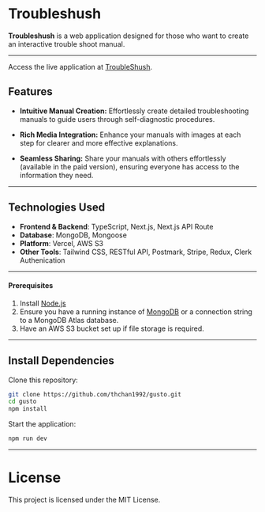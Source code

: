 # **Troubleshush**

**Troubleshush** is a web application designed for those who want to create an interactive trouble shoot manual.


---
Access the live application at [TroubleShush](https://troubleshush.com/).

## **Features**
- **Intuitive Manual Creation:** Effortlessly create detailed troubleshooting manuals to guide users through self-diagnostic procedures.
  
- **Rich Media Integration:** Enhance your manuals with images at each step for clearer and more effective explanations.
  
- **Seamless Sharing:** Share your manuals with others effortlessly (available in the paid version), ensuring everyone has access to the information they need.

---

## **Technologies Used**
- **Frontend & Backend**: TypeScript, Next.js, Next.js API Route
- **Database**: MongoDB, Mongoose
- **Platform**: Vercel, AWS S3
- **Other Tools**: Tailwind CSS, RESTful API, Postmark, Stripe, Redux, Clerk Authenication

---

#### **Prerequisites**
1. Install [Node.js](https://nodejs.org/) 
2. Ensure you have a running instance of [MongoDB](https://www.mongodb.com/try/download/community) or a connection string to a MongoDB Atlas database.
3. Have an AWS S3 bucket set up if file storage is required.

---

## **Install Dependencies**
Clone this repository:
   ```bash
   git clone https://github.com/thchan1992/gusto.git
   cd gusto
   npm install
```

Start the application:
  ```bash
npm run dev 
```
---
# **License**

This project is licensed under the MIT License.


